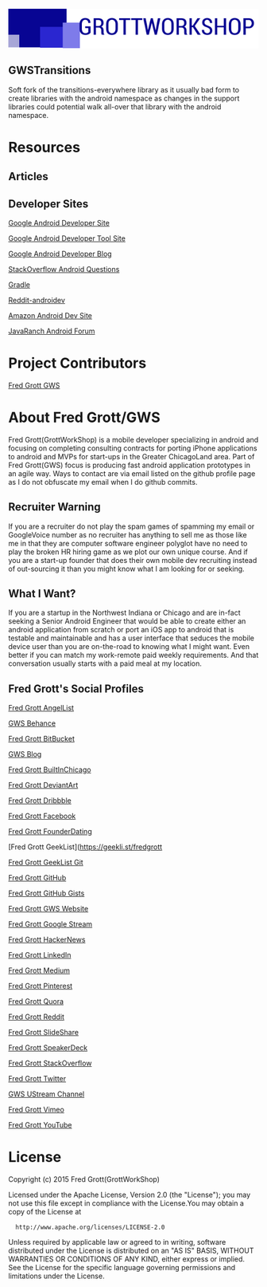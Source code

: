 ![Gws Logo](art/gws_logo_longform_final.png)


GWSTransitions
---

Soft fork of the transitions-everywhere library as it usually bad form to
create libraries with the android namespace as changes in the support libraries
could potential walk all-over that library with the android namespace.

# Resources
## Articles


## Developer Sites

[Google Android Developer Site](http://developer.android.com)

[Google Android Developer Tool Site](http://tools.android.com)

[Google Android Developer Blog](http://android-developers.blogspot.com/)


[StackOverflow Android Questions](http://stackoverflow.com/questions/tagged/android)

[Gradle](http://gradle.org)

[Reddit-androidev](http://reddit.com/r/androdev/)

[Amazon Android Dev Site](https://developer.amazon.com/public)

[JavaRanch Android Forum](http://www.coderanch.com/forums/f-93/Android)

# Project Contributors

[Fred Grott GWS](http://shareme.github.io/FredGrott)



# About Fred Grott/GWS

Fred Grott(GrottWorkShop) is a mobile developer specializing in android and focusing
on completing consulting contracts for porting iPhone applications to android and
MVPs for start-ups in the Greater ChicagoLand area. Part of Fred Grott(GWS) focus is
producing fast android application prototypes in an agile way. Ways to contact are
via email listed on the github profile page as I do not obfuscate my email when I
do github commits.

## Recruiter Warning

If you are a recruiter do not play the spam games of spamming my email or GoogleVoice number as
no recruiter has anything to sell me as those like me in that they are computer software
engineer polyglot have no need to play the broken HR hiring game as we plot our own unique course.
And if you are a start-up founder that does their own mobile dev recruiting instead of out-sourcing
it than you might know what I am looking for or seeking.

## What I Want?

If you are a startup in the Northwest Indiana or Chicago and are in-fact seeking a Senior Android Engineer
that would be able to create either an android application from scratch or port an iOS app to android that
is testable and maintainable and has a user interface that seduces the mobile device user than you are on-the-road
to knowing what I might want. Even better if you can match my work-remote paid weekly requirements.
And that conversation usually starts with a paid meal at my location.

## Fred Grott's Social Profiles

[Fred Grott AngelList](https://angel.co/fred-grott)

[GWS Behance](https://www.behance.net/gwsfredgrott)

[Fred Grott BitBucket](https://bitbucket.org/fredgrott)

[GWS Blog](http://grottworkshop.blogspot.com)

[Fred Grott BuiltInChicago](http://www.builtinchicago.org/member/fred-grott)

[Fred Grott DeviantArt](http://shareme.deviantart.com)

[Fred Grott Dribbble](https://dribbble.com/FredGrott)

[Fred Grott Facebook](http://www.facebook.com/fredgrott)

[Fred Grott FounderDating](http://members.founderdating.com/profile/6572)

[Fred Grott GeekList](https://geekli.st/fredgrott

[Fred Grott GeekList Git](https://git/geekli.st/u/fredgrott)

[Fred Grott GitHub](https://github.com/shareme)

[Fred Grott GitHub Gists](https://gist.github.com/shareme)

[Fred Grott GWS Website](http://shareme.github.io/FredGrott/)

[Fred Grott Google Stream](https://plus.google.com/u/0/+FredGrott/about)

[Fred Grott HackerNews](https://news.ycombinator.com/user?id=fredgrott)

[Fred Grott LinkedIn](http://www.linkedin.com/in/shareme/en)

[Fred Grott Medium](https://medium.com/@fredgrott)

[Fred Grott Pinterest](http://www.pinterest.com/fredgrott/)

[Fred Grott Quora](http://www.quora.com/Fred-Grott)

[Fred Grott Reddit](http://www.reddit.com./user/fredgrott/)

[Fred Grott SlideShare](http://www.slideshare.net/shareme)

[Fred Grott SpeakerDeck](https://speakerdeck.com/fredgrott)

[Fred Grott StackOverflow](http://stackoverflow.com/users/237740/fred-grott)

[Fred Grott Twitter](https://twitter.com/fredgrott)

[GWS UStream Channel](https://www.ustream.tv/manage-show/12940149)

[Fred Grott Vimeo](https://vimeo.com/user411149)

[Fred Grott YouTube](https://www.youtube.com/c/FredGrott?gvnc=1)



# License
Copyright (c) 2015 Fred Grott(GrottWorkShop)

Licensed under the Apache License, Version 2.0 (the "License"); you may not use this file except
in compliance with the License.You may obtain a copy of the License at

      http://www.apache.org/licenses/LICENSE-2.0

Unless required by applicable law or agreed to in writing, software distributed under the License
is distributed on an "AS IS" BASIS, WITHOUT WARRANTIES OR CONDITIONS OF ANY KIND, either express or implied.
See the License for the specific language governing permissions and limitations under the License.